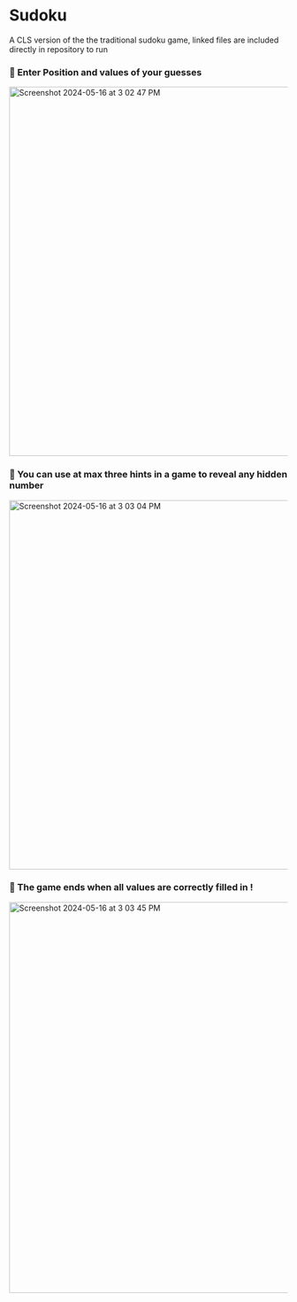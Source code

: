 # Sudoku
A CLS version of the the traditional sudoku game, linked files are included directly in repository to run

### 🔹 Enter Position and values of your guesses </br>
<img width="667" alt="Screenshot 2024-05-16 at 3 02 47 PM" src="https://github.com/electrify-7/Sudoku/assets/145887059/37651e25-1181-4be9-821d-a67725fcacbf"> </br>

### 🔹 You can use at max three hints in a game to reveal any hidden number </br>
<img width="667" alt="Screenshot 2024-05-16 at 3 03 04 PM" src="https://github.com/electrify-7/Sudoku/assets/145887059/a7f66d60-84c4-46e5-b2d0-4f316c124ab3"> </br>

### 🔸 The game ends when all values are correctly filled in ! </br>

<img width="706" alt="Screenshot 2024-05-16 at 3 03 45 PM" src="https://github.com/electrify-7/Sudoku/assets/145887059/b67ab9e4-dc58-48d6-bda0-471f135448ca">
